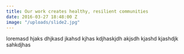 ```yaml
---
title: Our work creates healthy, resilient communities
date: 2016-03-27 18:48:00 Z
image: "/uploads/slide2.jpg"
---
```


loremasd hjaks dhjkasd jkahsd kjhas kdjhaskjdh akjsdh kjashd kjashdjk sahkdjhas
